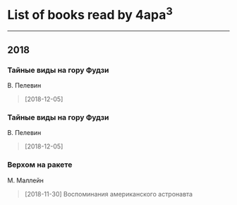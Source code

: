# List of books read by 4apa<sup>3</sup>
---

## 2018

### Тайные виды на гору Фудзи
В. Пелевин
> [2018-12-05] 


### Тайные виды на гору Фудзи
В. Пелевин
> [2018-12-05] 


### Верхом на ракете
М. Маллейн
> [2018-11-30] Воспоминания американского астронавта




